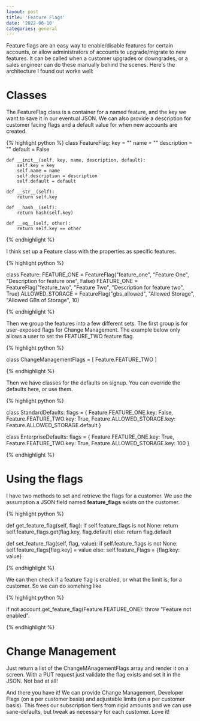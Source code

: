```yaml
---
layout: post
title: 'Feature Flags'
date: '2022-06-10'
categories: general
---
```


Feature flags are an easy way to enable/disable features for certain accounts, or allow administrators of accounts to upgrade/migrate to new features. It can be called when a customer upgrades or downgrades, or a sales engineer can do these manually behind the scenes. Here's the architecture I found out works well:

# Classes

The FeatureFlag class is a container for a named feature, and the key we want to save it in our eventual JSON. We can also provide a description for customer facing flags and a default value for when new accounts are created.

{% highlight python %}
class FeatureFlag:
	key = ""
	name = ""
	description = ""
	default = False

	def __init__(self, key, name, description, default):
		self.key = key
		self.name = name
		self.description = description
		self.default = default

	def __str__(self):
		return self.key

	def __hash__(self):
		return hash(self.key)

	def __eq__(self, other):
		return self.key == other

{% endhighlight %}

I think set up a Feature class with the properties as specific features.

{% highlight python %}

class Feature:
    FEATURE_ONE = FeatureFlag("feature_one", "Feature One", "Description for feature one", False)
    FEATURE_ONE = FeatureFlag("feature_two", "Feature Two", "Description for feature two", True)
    ALLOWED_STORAGE = FeatureFlag("gbs_allowed", "Allowed Storage", "Allowed GBs of Storage", 10)

{% endhighlight %}

Then we group the features into a few different sets. The first group is for user-exposed flags for Change Management. The example below only allows a user to set the FEATURE_TWO feature flag.

{% highlight python %}

class ChangeManagementFlags = [
    Feature.FEATURE_TWO
]

{% endhighlight %}

Then we have classes for the defaults on signup. You can override the defaults here, or use them.

{% highlight python %}

class StandardDefaults:
    flags = {
        Feature.FEATURE_ONE.key: False,
        Feature.FEATURE_TWO.key: True,
        Feature.ALLOWED_STORAGE.key: Feature.ALLOWED_STORAGE.default
    }

class EnterpriseDefaults:
    flags = {
        Feature.FEATURE_ONE.key: True,
        Feature.FEATURE_TWO.key: True,
        Feature.ALLOWED_STORAGE.key: 100
    }

{% endhighlight %}

# Using the flags

I have two methods to set and retrieve the flags for a customer. We use the assumption a JSON field named **feature_flags** exists on the customer.

{% highlight python %}

def get_feature_flag(self, flag):
    if self.feature_flags is not None:
        return self.feature_flags.get(flag.key, flag.default)
    else:
        return flag.default

def set_feature_flag(self, flag, value):
    if self.feature_flags is not None:
        self.feature_flags[flag.key] = value
    else:
        self.feature_Flags = {flag.key: value}

{% endhighlight %}

We can then check if a feature flag is enabled, or what the limit is, for a customer. So we can do somehing like 

{% highlight python %}

if not account.get_feature_flag(Feature.FEATURE_ONE):
    throw "Feature not enabled".

{% endhighlight %}

# Change Management

Just return a list of the ChangeMAnagementFlags array and render it on a screen. With a PUT request just validate the flag exists and set it in the JSON. Not bad at all!

And there you have it! We can provide Change Management, Developer Flags (on a per customer basis) and adjustable limits (on a per customer basis). This frees our subscription tiers from rigid amounts and we can use sane-defaults, but tweak as necessary for each customer. Love it!